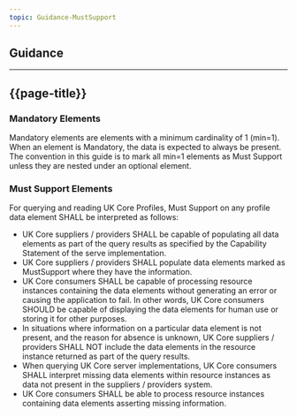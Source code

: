 ```yaml
---
topic: Guidance-MustSupport
---
```

## Guidance

---

## {{page-title}}

### Mandatory Elements

Mandatory elements are elements with a minimum cardinality of 1 (min=1). When an element is Mandatory, the data is expected to always be present. The convention in this guide is to mark all min=1 elements as Must Support unless they are nested under an optional element.

### Must Support Elements

For querying and reading UK Core Profiles, Must Support on any profile data element SHALL be interpreted as follows:

- UK Core suppliers / providers SHALL be capable of populating all data elements as part of the query results as specified by the Capability Statement of the serve implementation.
- UK Core suppliers / providers SHALL populate data elements marked as MustSupport where they have the information.
- UK Core consumers SHALL be capable of processing resource instances containing the data elements without generating an error or causing the application to fail. In other words, UK Core consumers SHOULD be capable of displaying the data elements for human use or storing it for other purposes.
- In situations where information on a particular data element is not present, and the reason for absence is unknown, UK Core suppliers / providers SHALL NOT include the data elements in the resource instance returned as part of the query results.
- When querying UK Core server implementations, UK Core consumers SHALL interpret missing data elements within resource instances as data not present in the suppliers / providers system.
- UK Core consumers SHALL be able to process resource instances containing data elements asserting missing information.
